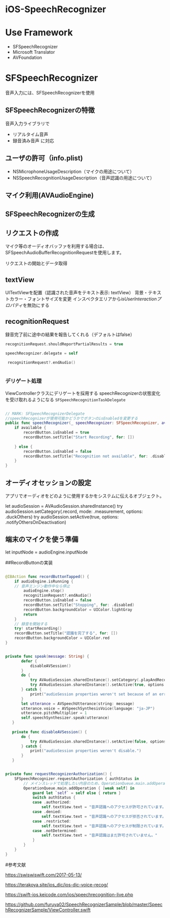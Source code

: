 
# iOS-SpeechRecognizer

# Use Framework

- SFSpeechRecognizer
- Microsoft Translator
- AVFoundation

# SFSpeechRecognizer

音声入力には、SFSpeechRecognizerを使用

## SFSpeechRecognizerの特徴
音声入力ライブラリで
- リアルタイム音声
- 録音済み音声
に対応


## ユーザの許可（info.plist)
- NSMicrophoneUsageDescription（マイクの用途について）
- NSSpeechRecognitionUsageDescription（音声認識の用途について）


## マイク利用(AVAudioEngine)

## SFSpeechRecognizerの生成
## リクエストの作成
マイク等のオーディオバッファを利用する場合は、SFSpeechAudioBufferRecognitionRequestを使用します。



リクエストの開始とデータ取得




## textView

UITextViewを配置（認識された音声をテキスト表示: textView）
背景・テキストカラー・フォントサイズを変更
インスペクタエリアから*isUserInteractionプロパティ*を無効にする


## recognitionRequest
録音完了前に途中の結果を報告してくれる（デフォルトはfalse）
```swift
recognitionRequest.shouldReportPartialResults = true

speechRecognizer.delegate = self

 recognitionRequest?.endAudio()
 
```

### デリゲート処理
ViewControllerクラスにデリゲートを採用する
speechRecognizerの状態変化を受け取れるようになる
`SFSpeechRecognitionTaskDelegate`

```swift

// MARK: SFSpeechRecognizerDelegate
//speechRecognizerが使用可能かどうかでボタンのisEnabledを変更する
public func speechRecognizer(_ speechRecognizer: SFSpeechRecognizer, availabilityDidChange available: Bool) {
    if available {
        recordButton.isEnabled = true
        recordButton.setTitle("Start Recording", for: [])
        
    } else {
        recordButton.isEnabled = false
        recordButton.setTitle("Recognition not available", for: .disabled)
    }
}
```

## オーディオセッションの設定

アプリでオーディオをどのように使用するかをシステムに伝えるオブジェクト。

let audioSession = AVAudioSession.sharedInstance()
try audioSession.setCategory(.record, mode: .measurement, options: .duckOthers)
try audioSession.setActive(true, options: .notifyOthersOnDeactivation)


## 端末のマイクを使う準備
let inputNode = audioEngine.inputNode


##RecordButtonの実装

```swift

@IBAction func recordButtonTapped() {
    if audioEngine.isRunning {
    // 音声エンジン動作中なら停止
        audioEngine.stop()
        recognitionRequest?.endAudio()
        recordButton.isEnabled = false
        recordButton.setTitle("Stopping", for: .disabled)
        recordButton.backgroundColor = UIColor.lightGray
        return
    }
    // 録音を開始する
    try! startRecording()
    recordButton.setTitle("認識を完了する", for: [])
    recordButton.backgroundColor = UIColor.red
}

```


```swift

private func speak(message: String) {
       defer {
           disableAVSession()
       }
       do {
           try AVAudioSession.sharedInstance().setCategory(.playAndRecord, mode: .default, options: .defaultToSpeaker)
           try AVAudioSession.sharedInstance().setActive(true, options: .notifyOthersOnDeactivation)
       } catch {
           print("audioSession properties weren't set because of an error.")
       }
       let utterance = AVSpeechUtterance(string: message)
       utterance.voice = AVSpeechSynthesisVoice(language: "ja-JP")
       utterance.pitchMultiplier = 1
       self.speechSynthesizer.speak(utterance)
   }
   
   private func disableAVSession() {
       do {
           try AVAudioSession.sharedInstance().setActive(false, options: .notifyOthersOnDeactivation)
       } catch {
           print("audioSession properties weren't disable.")
       }
   }

```


```swift

private func requestRecognizerAuthorization() {
    SFSpeechRecognizer.requestAuthorization { authStatus in
        // メインスレッドで処理したい内容のため、OperationQueue.main.addOperationを使う
        OperationQueue.main.addOperation { [weak self] in
            guard let `self` = self else { return }
            switch authStatus {
            case .authorized:
                self.textView.text = "音声認識へのアクセスが許可されています。"
            case .denied:
                self.textView.text = "音声認識へのアクセスが拒否されています。"
            case .restricted:
                self.textView.text = "音声認識へのアクセスが制限されています。"
            case .notDetermined:
                self.textView.text = "音声認識はまだ許可されていません。"
            }
        }
    }
}

```


#参考文献

https://swiswiswift.com/2017-05-13/

https://terakoya.site/ios_dic/ios-dic-voice-recog/

https://swift-ios.keicode.com/ios/speechrecognition-live.php

https://github.com/furuya02/SpeechRecognizerSample/blob/master/SpeechRecognizerSample/ViewController.swift
